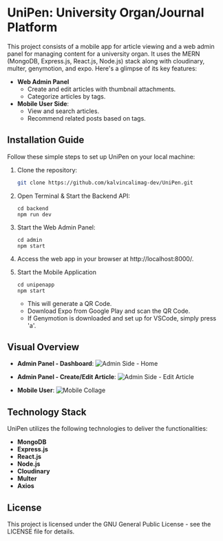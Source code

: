 # UniPen: University Organ/Journal Platform

This project consists of a mobile app for article viewing and a web admin panel for managing content for a university organ. It uses the MERN (MongoDB, Express.js, React.js, Node.js) stack along with cloudinary, multer, genymotion, and expo. Here's a glimpse of its key features:


- **Web Admin Panel**
    - Create and edit articles with thumbnail attachments.
    - Categorize articles by tags.
- **Mobile User Side**: 
    - View and search articles.
    - Recommend related posts based on tags.

## Installation Guide 

Follow these simple steps to set up UniPen on your local machine:

1. Clone the repository:

   ```bash
   git clone https://github.com/kalvincalimag-dev/UniPen.git
   ```

2. Open Terminal & Start the Backend API:
   ```
   cd backend 
   npm run dev 
   ```

3. Start the Web Admin Panel:
   ```
   cd admin 
   npm start 
   ```

3. Access the web app in your browser at http://localhost:8000/.

4. Start the Mobile Application 
   ```
   cd unipenapp
   npm start
   ```

    - This will generate a QR Code.
    - Download Expo from Google Play and scan the QR Code.
    - If Genymotion is downloaded and set up for VSCode, simply press 'a'.

## Visual Overview 

- **Admin Panel - Dashboard**:
![Admin Side - Home](https://github.com/kalvincalimag-dev/testrepo/assets/121149046/55617d48-95ff-4a56-b847-9561ee03132b)

- **Admin Panel - Create/Edit Article**:
![Admin Side - Edit Article](https://github.com/kalvincalimag-dev/testrepo/assets/121149046/f09e3964-dfe7-4f93-a0a8-7303f2d6213f)

- **Mobile User**:
![Mobile Collage](https://github.com/kalvincalimag-dev/testrepo/assets/121149046/4fb97b35-2379-476d-b75a-d7dcf7497a1c)

## Technology Stack 

UniPen utilizes the following technologies to deliver the functionalities:

- **MongoDB**
- **Express.js** 
- **React.js**
- **Node.js**
- **Cloudinary**
- **Multer**
- **Axios**

## License

This project is licensed under the GNU General Public License - see the LICENSE file for details.
